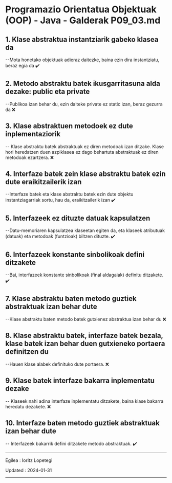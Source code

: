 
# Programazio Orientatua Objektuak (OOP) - Java - Galderak P09_03.md

## 1. Klase abstraktua instantziarik gabeko klasea da

 --Mota honetako objektuak adieraz daitezke, baina ezin dira instantziatu, beraz egia da ✔️

## 2.  Metodo abstraktu batek ikusgarritasuna alda dezake: public eta private

 --Publikoa izan behar du, ezin daiteke private ez static izan, beraz gezurra da ❌

## 3. Klase abstraktuen metodoek ez dute inplementaziorik

 -- Klase abstraktu batek abstraktuak ez diren metodoak izan ditzake. Klase hori heredatzen duen azpiklasea ez dago behartuta abstraktuak ez diren metodoak ezartzera. ❌

## 4. Interfaze batek zein klase abstraktu batek ezin dute eraikitzailerik izan

 --Interfaze batek eta klase abstraktu batek ezin dute objektu instantziagarriak sortu, hau da, eraikitzailerik izan ✔️

## 5.  Interfazeek ez dituzte datuak kapsulatzen

 --Datu-memoriaren kapsulatzea klaseetan egiten da, eta klaseek atributuak (datuak) eta metodoak (funtzioak) biltzen dituzte. ✔️

## 6. Interfazeek konstante sinbolikoak defini ditzakete

 --Bai, interfazeek konstante sinbolikoak (final aldagaiak) definitu ditzakete. ✔️

## 7. Klase abstraktu baten metodo guztiek abstraktuak izan behar dute

 --Klase abstraktu baten metodo batek gutxienez abstraktua izan behar du ❌

## 8.  Klase abstraktu batek, interfaze batek bezala, klase batek izan behar duen gutxieneko portaera definitzen du

 --Hauen klase alabek definituko dute portaera. ❌

## 9. Klase batek interfaze bakarra inplementatu dezake

 -- Klaseek nahi adina interfaze inplementatu ditzakete, baina klase bakarra heredatu dezakete.  ❌

## 10. Interfaze baten metodo guztiek abstraktuak izan behar dute

 --   Interfazeek bakarrik defini ditzakete metodo abstraktuak. ✔️

---
Egilea : Ioritz Lopetegi

Updated : 2024-01-31

---
